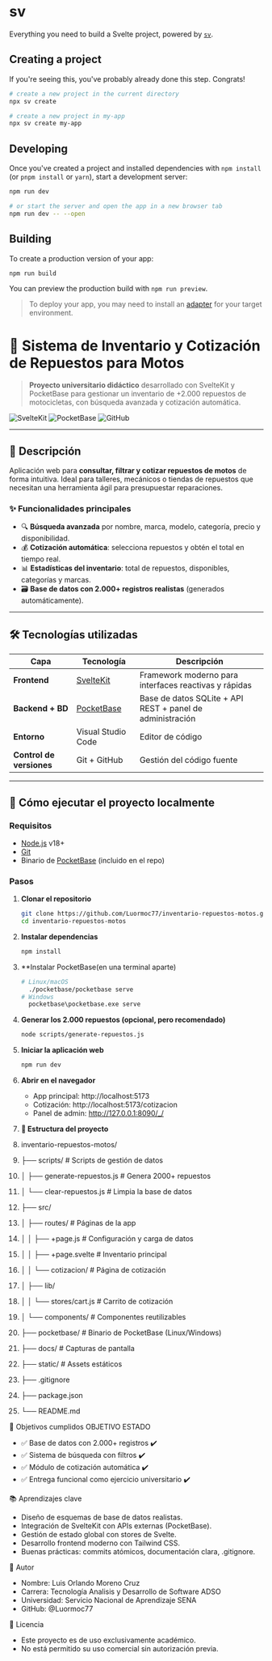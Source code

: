 # sv

Everything you need to build a Svelte project, powered by [`sv`](https://github.com/sveltejs/cli).

## Creating a project

If you're seeing this, you've probably already done this step. Congrats!

```sh
# create a new project in the current directory
npx sv create

# create a new project in my-app
npx sv create my-app
```

## Developing

Once you've created a project and installed dependencies with `npm install` (or `pnpm install` or `yarn`), start a development server:

```sh
npm run dev

# or start the server and open the app in a new browser tab
npm run dev -- --open
```

## Building

To create a production version of your app:

```sh
npm run build
```

You can preview the production build with `npm run preview`.

> To deploy your app, you may need to install an [adapter](https://svelte.dev/docs/kit/adapters) for your target environment.


# 🏁 Sistema de Inventario y Cotización de Repuestos para Motos

> **Proyecto universitario didáctico** desarrollado con SvelteKit y PocketBase para gestionar un inventario de +2.000 repuestos de motocicletas, con búsqueda avanzada y cotización automática.

![SvelteKit](https://img.shields.io/badge/SvelteKit-FF3E00?logo=svelte&logoColor=white)
![PocketBase](https://img.shields.io/badge/PocketBase-4A3AFF?logo=sqlite&logoColor=white)
![GitHub](https://img.shields.io/badge/GitHub-181717?logo=github&logoColor=white)

---

## 📌 Descripción

Aplicación web para **consultar, filtrar y cotizar repuestos de motos** de forma intuitiva. Ideal para talleres, mecánicos o tiendas de repuestos que necesitan una herramienta ágil para presupuestar reparaciones.

### ✨ Funcionalidades principales
- 🔍 **Búsqueda avanzada** por nombre, marca, modelo, categoría, precio y disponibilidad.
- 💰 **Cotización automática**: selecciona repuestos y obtén el total en tiempo real.
- 📊 **Estadísticas del inventario**: total de repuestos, disponibles, categorías y marcas.
- 🗃️ **Base de datos con 2.000+ registros realistas** (generados automáticamente).

---

## 🛠️ Tecnologías utilizadas

| Capa | Tecnología | Descripción |
|------|-----------|-------------|
| **Frontend** | [SvelteKit](https://kit.svelte.dev/) | Framework moderno para interfaces reactivas y rápidas |
| **Backend + BD** | [PocketBase](https://pocketbase.io/) | Base de datos SQLite + API REST + panel de administración |
| **Entorno** | Visual Studio Code | Editor de código |
| **Control de versiones** | Git + GitHub | Gestión del código fuente |

---

## 🚀 Cómo ejecutar el proyecto localmente

### Requisitos
- [Node.js](https://nodejs.org/) v18+
- [Git](https://git-scm.com/)
- Binario de [PocketBase](https://pocketbase.io/) (incluido en el repo)

### Pasos

1. **Clonar el repositorio**
   ```bash
   git clone https://github.com/Luormoc77/inventario-repuestos-motos.git
   cd inventario-repuestos-motos

2. **Instalar dependencias**
   ```bash
   npm install

3. **Instalar PocketBase(en una terminal aparte)
   ```bash
   # Linux/macOS
     ./pocketbase/pocketbase serve
   # Windows
     pocketbase\pocketbase.exe serve	

4. **Generar los 2.000 repuestos (opcional, pero recomendado)**
   ```bash
   node scripts/generate-repuestos.js

5. **Iniciar la aplicación web**	
   ```bash
   npm run dev

6. **Abrir en el navegador**
   - App principal: http://localhost:5173
   - Cotización: http://localhost:5173/cotizacion
   - Panel de admin: http://127.0.0.1:8090/_/
   
7. **📂 Estructura del proyecto**
    
1.   inventario-repuestos-motos/
2.  ├── scripts/                  # Scripts de gestión de datos
3.  │   ├── generate-repuestos.js # Genera 2000+ repuestos
4.  │   └── clear-repuestos.js    # Limpia la base de datos
5.  ├── src/
6.  │   ├── routes/               # Páginas de la app
7.  │   │   ├── +page.js          # Configuración y carga de datos
8.  │   │   ├── +page.svelte      # Inventario principal
9.  │   │   └── cotizacion/       # Página de cotización
10. │   ├── lib/
11. │   │   └── stores/cart.js    # Carrito de cotización
12. │   └── components/           # Componentes reutilizables
13. ├── pocketbase/               # Binario de PocketBase (Linux/Windows)
14. ├── docs/                     # Capturas de pantalla
15. ├── static/                   # Assets estáticos
16. ├── .gitignore
17. ├── package.json
18. └── README.md

🎯 Objetivos cumplidos
OBJETIVO					                                             ESTADO
- ✅ Base de datos con 2.000+ registros          		            ✔️
- ✅ Sistema de búsqueda con filtros			                     ✔️
- ✅ Módulo de cotización automática			                     ✔️
- ✅ Entrega funcional como ejercicio universitario		         ✔️

📚 Aprendizajes clave

- Diseño de esquemas de base de datos realistas.
- Integración de SvelteKit con APIs externas (PocketBase).
- Gestión de estado global con stores de Svelte.
- Desarrollo frontend moderno con Tailwind CSS.
- Buenas prácticas: commits atómicos, documentación clara, .gitignore.

🙌 Autor

- Nombre: Luis Orlando Moreno Cruz
- Carrera: Tecnología Analisis y Desarrollo de Software ADSO
- Universidad: Servicio Nacional de Aprendizaje SENA
- GitHub: @Luormoc77

📜 Licencia

- Este proyecto es de uso exclusivamente académico.
- No está permitido su uso comercial sin autorización previa.
